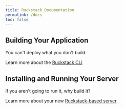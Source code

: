 ```yaml
---
title: Ruckstack Documentation
permalink: /docs
toc: false
---
```


## Building Your Application

You can't deploy what you don't build.

Learn more about the [Ruckstack CLI](/docs/cli)

## Installing and Running Your Server

If you aren't going to run it, why build it?

Learn more about your new [Ruckstack-based server](/docs/server)
